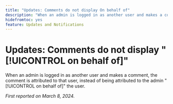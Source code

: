 ```yaml
---
title: "Updates: Comments do not display On behalf of"
description: "When an admin is logged in as another user and makes a comment, the comment is attributed to that user, instead of being attributed to the admin on behalf of the user."
hidefromtoc: yes
feature: Updates and Notifications
---
```


# Updates: Comments do not display "[!UICONTROL on behalf of]"

When an admin is logged in as another user and makes a comment, the comment is attributed to that user, instead of being attributed to the admin "[!UICONTROL on behalf of]" the user.

_First reported on March 8, 2024._

